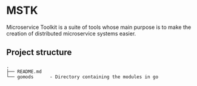 # MSTK
Microservice Toolkit is a suite of tools whose main purpose is to make the creation of distributed microservice systems easier.

## Project structure

```
.
├── README.md
└── gomods      - Directory containing the modules in go
```

